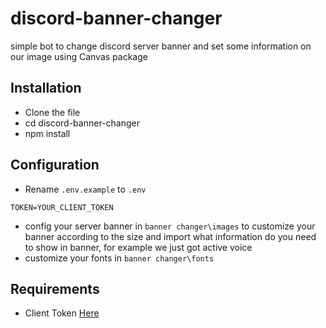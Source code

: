 # discord-banner-changer
simple bot to change discord server banner and set some information on our image using Canvas package

## Installation
- Clone the file
- cd discord-banner-changer
- npm install

## Configuration
- Rename `.env.example` to `.env`
```.env
TOKEN=YOUR_CLIENT_TOKEN
```
- config your server banner in ```banner changer\images``` to customize your banner according to the size and import what information do you need to show in banner, for example we just got active voice
- customize your fonts in ```banner changer\fonts```

## Requirements
-  Client Token [Here](https://discordjs.guide/creating-your-bot/)
